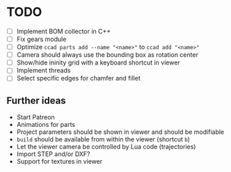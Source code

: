 # TODO

- [ ] Implement BOM collector in C++
- [ ] Fix gears module
- [ ] Optimize `ccad parts add --name "<name>"` to `ccad add "<name>"`
- [ ] Camera should always use the bounding box as rotation center
- [ ] Show/hide ininity grid with a keyboard shortcut in viewer
- [ ] Implement threads
- [ ] Select specific edges for chamfer and fillet

## Further ideas

- Start Patreon
- Animations for parts
- Project parameters should be shown in viewer and should be modifiable
- `build` should be available from within the viewer (shortcut `b`)
- Let the viewer camera be controlled by Lua code (trajectories)
- Import STEP and/or DXF?
- Support for textures in viewer
